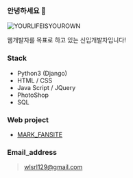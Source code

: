 ### 안녕하세요 👋

![YOURLIFEISYOUROWN](C:\Users\HOSHI\Desktop\프로젝트자료\이미지자료\computer.png)

웹개발자를 목표로 하고 있는 신입개발자입니다!



### Stack

- Python3 (Django)
- HTML /  CSS
- Java Script / JQuery
- PhotoShop
- SQL


### Web project

* [MARK_FANSITE](http://nctmarklee.pythonanywhere.com/index/)


### Email_address

>wlsrl129@gmail.com
